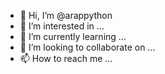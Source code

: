 - 👋 Hi, I’m @arappython
- 👀 I’m interested in ...
- 🌱 I’m currently learning ...
- 💞️ I’m looking to collaborate on ...
- 📫 How to reach me ...

<!---
arappython/arappython is a ✨ special ✨ repository because its `README.md` (this file) appears on your GitHub profile.
You can click the Preview link to take a look at your changes.
--->
